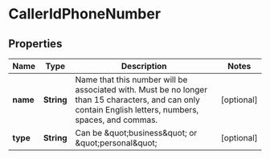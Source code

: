 
# CallerIdPhoneNumber

## Properties
Name | Type | Description | Notes
------------ | ------------- | ------------- | -------------
**name** | **String** | Name that this number will be associated with. Must be no longer than 15 characters, and can only contain English letters, numbers, spaces, and commas. |  [optional]
**type** | **String** | Can be \&quot;business\&quot; or \&quot;personal\&quot; |  [optional]



